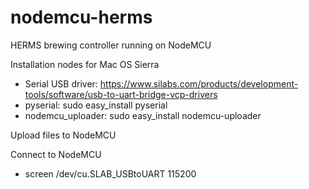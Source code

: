 # nodemcu-herms
HERMS brewing controller running on NodeMCU

Installation nodes for Mac OS Sierra

* Serial USB driver: https://www.silabs.com/products/development-tools/software/usb-to-uart-bridge-vcp-drivers
* pyserial: sudo easy_install pyserial
* nodemcu_uploader: sudo easy_install nodemcu-uploader

Upload files to NodeMCU

Connect to NodeMCU
* screen /dev/cu.SLAB_USBtoUART 115200
